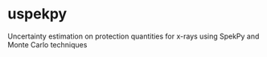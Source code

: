 # uspekpy
Uncertainty estimation on protection quantities for x-rays using SpekPy and Monte Carlo techniques
